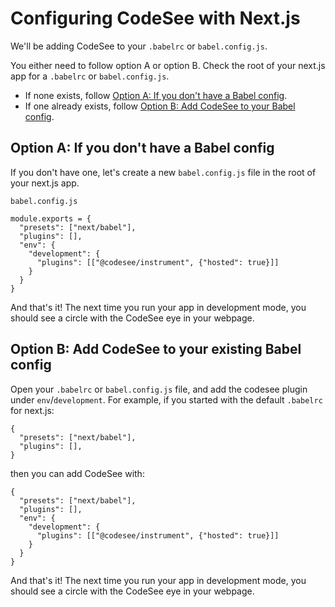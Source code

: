 # Configuring CodeSee with Next.js

We'll be adding CodeSee to your `.babelrc` or `babel.config.js`.

You either need to follow option A or option B. Check the root of your next.js app for a `.babelrc` or `babel.config.js`. 
 - If none exists, follow [Option A: If you don't have a Babel config](#option-a-if-you-dont-have-a-babel-config).
 - If one already exists, follow [Option B: Add CodeSee to your Babel config](option-b-add-codesee-to-your-babel-config).


## Option A: If you don't have a Babel config

If you don't have one, let's create a new `babel.config.js` file in the root of your next.js app.

`babel.config.js`
```
module.exports = {
  "presets": ["next/babel"],
  "plugins": [],
  "env": {
    "development": {
      "plugins": [["@codesee/instrument", {"hosted": true}]]
    }
  }
}
```

And that's it! The next time you run your app in development mode, you should see a circle with the CodeSee eye in your webpage.

## Option B: Add CodeSee to your existing Babel config
Open your `.babelrc` or `babel.config.js` file, and add the codesee plugin under `env`/`development`. For example, if you started with the default `.babelrc` for next.js:

```
{
  "presets": ["next/babel"],
  "plugins": [],
}
```

then you can add CodeSee with:

```
{
  "presets": ["next/babel"],
  "plugins": [],
  "env": {
    "development": {
      "plugins": [["@codesee/instrument", {"hosted": true}]]
    }
  }
}
```

And that's it! The next time you run your app in development mode, you should see a circle with the CodeSee eye in your webpage.
